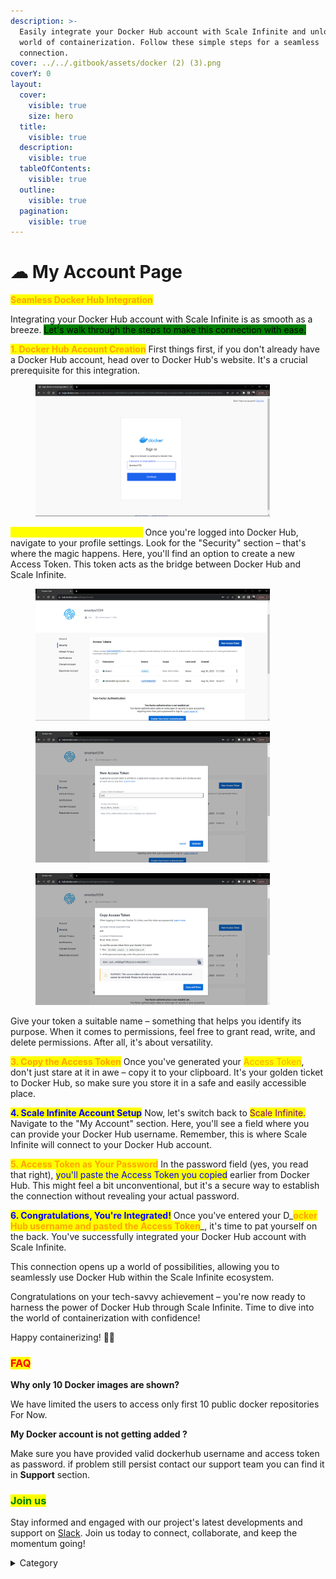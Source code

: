 ```yaml
---
description: >-
  Easily integrate your Docker Hub account with Scale Infinite and unlock the
  world of containerization. Follow these simple steps for a seamless
  connection.
cover: ../../.gitbook/assets/docker (2) (3).png
coverY: 0
layout:
  cover:
    visible: true
    size: hero
  title:
    visible: true
  description:
    visible: true
  tableOfContents:
    visible: true
  outline:
    visible: true
  pagination:
    visible: true
---
```


# ☁ My Account Page

<mark style="color:orange;">**Seamless Docker Hub Integration**</mark>

Integrating your Docker Hub account with Scale Infinite is as smooth as a breeze. <mark style="background-color:green;">Let's walk through the steps to make this connection with ease.</mark>

<mark style="color:orange;">**1. Docker Hub Account Creation**</mark> First things first, if you don't already have a Docker Hub account, head over to Docker Hub's website. It's a crucial prerequisite for this integration.

<figure><img src="../../.gitbook/assets/Screenshot 2023-10-04 120521.png" alt="" width="375"><figcaption></figcaption></figure>

<mark style="color:yellow;">**2. Generating an Access Token**</mark> Once you're logged into Docker Hub, navigate to your profile settings. Look for the "Security" section – that's where the magic happens. Here, you'll find an option to create a new Access Token. This token acts as the bridge between Docker Hub and Scale Infinite.

<div>

<figure><img src="../../.gitbook/assets/Screenshot 2023-10-04 120817.png" alt="" width="375"><figcaption></figcaption></figure>

 

<figure><img src="../../.gitbook/assets/Screenshot 2023-10-04 120931.png" alt="" width="375"><figcaption></figcaption></figure>

 

<figure><img src="../../.gitbook/assets/Screenshot 2023-10-04 121017.png" alt="" width="375"><figcaption></figcaption></figure>

</div>

Give your token a suitable name – something that helps you identify its purpose. When it comes to permissions, feel free to grant read, write, and delete permissions. After all, it's about versatility.

<mark style="color:orange;">**3. Copy the Access Token**</mark> Once you've generated your <mark style="color:orange;">Access Token</mark>, don't just stare at it in awe – copy it to your clipboard. It's your golden ticket to Docker Hub, so make sure you store it in a safe and easily accessible place.

<mark style="color:blue;">**4. Scale Infinite Account Setup**</mark> Now, let's switch back to <mark style="color:purple;">Scale Infinite.</mark> Navigate to the "My Account" section. Here, you'll see a field where you can provide your Docker Hub username. Remember, this is where Scale Infinite will connect to your Docker Hub account.

<mark style="color:orange;">**5. Access Token as Your Password**</mark> In the password field (yes, you read that right), <mark style="color:blue;">you'll paste the Access Token you copied</mark> earlier from Docker Hub. This might feel a bit unconventional, but it's a secure way to establish the connection without revealing your actual password.

<mark style="color:blue;">**6. Congratulations, You're Integrated!**</mark> Once you've entered your D_<mark style="color:orange;">**ocker Hub username and pasted the Access Token**</mark>_, it's time to pat yourself on the back. You've successfully integrated your Docker Hub account with Scale Infinite.

This connection opens up a world of possibilities, allowing you to seamlessly use Docker Hub within the Scale Infinite ecosystem.

Congratulations on your tech-savvy achievement – you're now ready to harness the power of Docker Hub through Scale Infinite. Time to dive into the world of containerization with confidence!

Happy containerizing! 🐳✨

### <mark style="color:red;">FAQ</mark>

**Why only 10 Docker images are shown?**

We have limited the users to access only first 10 public docker repositories For Now.

**My Docker account is not getting added ?**

Make sure you have provided valid dockerhub username and access token as password. if problem still persist contact our support team you can find it in **Support** section.

### <mark style="color:green;">Join us</mark>

Stay informed and engaged with our project's latest developments and support on [Slack](https://app.slack.com/client/T04QS32JX6E/C04QKEWE146). Join us today to connect, collaborate, and keep the momentum going! &#x20;

<details>

<summary>Category</summary>

Kubernetes, cloud computing, DevOps, cloud services, hosting platform, container orchestration, cloud infrastructure, cloud deployment, cloud management, cloud technology, cloud solutions, my account page

</details>
